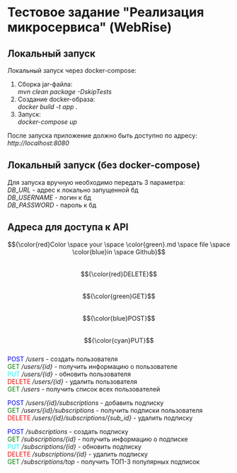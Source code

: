 # Тестовое задание "Реализация микросервиса" (WebRise)

## Локальный запуск
Локальный запуск через docker-compose:
1. Сборка jar-файла: <br/>*mvn clean package -DskipTests*
2. Создание docker-образа: <br/>*docker build -t app .*
3. Запуск: <br/>*docker-compose up*

После запуска приложение должно быть доступно по адресу:<br/>
*http://localhost:8080*<br/>

## Локальный запуск (без docker-compose)
Для запуска вручную необходимо передать 3 параметра: <br/>
*DB_URL* - адрес к локально запущенной бд <br/>
*DB_USERNAME* - логин к бд <br/>
*DB_PASSWORD* - пароль к бд <br/>

## Адреса для доступа к API

$${\color{red}Color \space your \space \color{green}.md \space file \space \color{blue}in \space Github}$$<br/>
$${\color{red}DELETE}$$<br/>
$${\color{green}GET}$$<br/>
$${\color{blue}POST}$$<br/>
$${\color{cyan}PUT}$$<br/>
<span style="color:blue;">POST</span> */users* - создать пользователя <br/>
<span style="color:green;">GET</span> */users/{id}* - получить информацию о пользователе <br/>
<span style="color:cyan;">PUT</span> */users/{id}* - обновить пользователя <br/>
<span style="color:red;">DELETE</span> */users/{id}* - удалить пользователя <br/>
<span style="color:green;">GET</span> */users* - получить список всех пользователей <br/>

<span style="color:blue;">POST</span> */users/{id}/subscriptions* - добавить подписку <br/>
<span style="color:green;">GET</span> */users/{id}/subscriptions* - получить подписки пользователя <br/>
<span style="color:red;">DELETE</span> */users/{id}/subscriptions/{sub_id}* - удалить подписку <br/>

<span style="color:blue;">POST</span> */subscriptions* - создать подписку <br/>
<span style="color:green;">GET</span> */subscriptions/{id}* - получить информацию о подписке <br/>
<span style="color:cyan;">PUT</span> */subscriptions/{id}* - обновить подписку <br/>
<span style="color:red;">DELETE</span> */subscriptions/{id}* - удалить подписку <br/>
<span style="color:green;">GET</span> */subscriptions/top* - получить ТОП-3 популярных подписок <br/>
